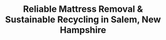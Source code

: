 ---
layout: location.njk
title: "Reliable Mattress Removal & Sustainable Recycling in Salem, New Hampshire"
metaDescription: "Reliable mattress removal and sustainable recycling in Salem, NH. Next-day pickup serving this border community from Mall at Rockingham Park to Canobie Lake Park neighborhoods with professional tax-free shopping district service."
permalink: /mattress-removal/new-hampshire/manchester/salem/
state: "New Hampshire"
stateSlug: "new-hampshire"
city: "Salem"
citySlug: "salem"
parentMetro: "Manchester"
zip: "03079"
latitude: 42.7875
longitude: -71.2011
tier: 3
population: 30089
businessLicense: "NH-SL-2025-003"
pricing:
  oneItem: 125
  twoItems: 155
  threeItems: 180
  isPopular: twoItems
serviceArea: "Salem, New Hampshire including Mall at Rockingham Park retail district, residential neighborhoods, and border communities"
neighborhoods: [
  {
    "name": "Mall at Rockingham Park Area",
    "zipCodes": ["03079"]
  },
  {
    "name": "North Salem",
    "zipCodes": ["03079"]
  },
  {
    "name": "South Salem",
    "zipCodes": ["03079"]
  },
  {
    "name": "East Salem",
    "zipCodes": ["03079"]
  },
  {
    "name": "West Salem",
    "zipCodes": ["03079"]
  },
  {
    "name": "Canobie Lake Park District",
    "zipCodes": ["03079"]
  },
  {
    "name": "Policy Street Corridor",
    "zipCodes": ["03079"]
  },
  {
    "name": "Main Street Historic District",
    "zipCodes": ["03079"]
  },
  {
    "name": "Haverhill Road Area",
    "zipCodes": ["03079"]
  },
  {
    "name": "Hedgehog Mountain Area",
    "zipCodes": ["03079"]
  },
  {
    "name": "Pelham Road Corridor",
    "zipCodes": ["03079"]
  },
  {
    "name": "Lawrence Road Border Area",
    "zipCodes": ["03079"]
  }
]
zipCodes:
  - "03079"
recyclingPartners:
  - "Waste Management New Hampshire"
  - "Northeast Resource Recovery Association"
  - "New Hampshire Department of Environmental Services Licensed Facilities"
  - "Regional Solid Waste Cooperative"
nearbyCities:
  - name: "Manchester"
    slug: "manchester"
    distance: 15
    isSuburb: false
  - name: "Derry"
    slug: "derry"
    distance: 8
    isSuburb: true
reviews:
  count: 198
  featured:
    - text: "Shopping trip to Salem meant dealing with mattress disposal after furnishing our Massachusetts home. The pickup crew understood the unique dynamics of this border community and coordinated seamlessly with our timing between New Hampshire shopping and Massachusetts residence. Professional service that gets interstate logistics."
      author: "Michael Thompson"
      neighborhood: "Mall at Rockingham Park Area"
    - text: "Canobie Lake Park seasonal rentals require quick mattress turnover for tourist accommodations. Efficient service, competitive rates."
      author: "Janet"
      neighborhood: "Canobie Lake Park District"
    - text: "Our family moved to Salem for the convenience and proximity to both Manchester and Boston metro areas. When we upgraded our kids' bedrooms, the mattress removal team worked around our commuter schedules and understood the suburban-rural character of our neighborhood perfectly. They made the whole process hassle-free."
      author: "Lisa Rodriguez-Kim"
      neighborhood: "North Salem"
faqs:
  - question: "How quickly can you remove mattresses in Salem?"
    answer: "Next-day service throughout Salem and surrounding Rockingham County area. We coordinate around tax-free shopping schedules, seasonal tourism patterns, and cross-border commuter timing."
  - question: "Do you serve all Salem neighborhoods and border areas?"
    answer: "Complete service from Mall at Rockingham Park retail district to residential neighborhoods, Canobie Lake Park areas to Massachusetts border communities - professional coverage across all ZIP codes."
  - question: "What's included in your $125 mattress pickup service?"
    answer: "Full professional service: pickup from any location, loading, transport, and certified recycling. No additional charges for retail district coordination or border area access."
  - question: "How does your service compare to Waste Management pickup?"
    answer: "Waste Management requires advance scheduling and coordination with municipal collection routes. We provide border community-focused service that works with your schedule and interstate logistics needs."
  - question: "Can you handle tax-free shopping and tourism-related mattress needs?"
    answer: "Absolutely. We specialize in border community logistics - from retail district accommodations to seasonal rental properties, coordinating around shopping patterns and tourism schedules unique to Salem's location."
  - question: "Do you provide environmentally responsible mattress disposal?"
    answer: "We prioritize certified recycling partnerships supporting New Hampshire's environmental goals. Our specialized processing maximizes material recovery while meeting sustainability expectations of environmentally conscious border communities."
  - question: "Are you licensed for mattress removal throughout Rockingham County?"
    answer: "Fully licensed and compliant with New Hampshire environmental regulations and local requirements, with complete documentation for all residential and commercial disposals."
  - question: "Can you accommodate Salem's unique cross-border community needs?"
    answer: "Our expertise includes interstate logistics, seasonal tourism patterns, and the tax-free shopping dynamics that define life in New Hampshire's premier border retail community."

pageContent:
  heroDescription: "Next-day mattress removal throughout Salem - from Mall at Rockingham Park retail district to border residential neighborhoods. Trusted eco-friendly service with over 1 million mattresses recycled nationwide, serving New Hampshire's tax-free shopping capital since 2010."
  aboutService: "Salem bridges two worlds as New Hampshire's premier border community. This Rockingham County town of 30,089 residents attracts cross-border shoppers seeking tax-free purchases while maintaining quiet residential neighborhoods for Manchester and Boston metro commuters. Our eco-friendly mattress recycling network has diverted over 1 million mattresses from landfills nationwide, supporting environmental stewardship values embraced by conscientious border community residents. The Mall at Rockingham Park anchors Salem's retail identity, drawing Massachusetts shoppers who generate consistent mattress disposal needs from furnished accommodations and retail-related housing turnover. Meanwhile, Canobie Lake Park's seasonal operations create tourism-driven mattress cycling demands from rental properties and hospitality accommodations. Established neighborhoods serve dual-state commuters requiring mattress removal that coordinates with complex work-travel schedules spanning New Hampshire residence and Massachusetts employment. Waste Management operates standard collection but struggles with the unique timing demands of cross-border living and seasonal tourism patterns that define Salem's economic character. Our certified service provides border community convenience with flexible scheduling that adapts to Salem's distinctive blend of tax-free retail prominence and interstate suburban living."
  serviceAreasIntro: "From Mall at Rockingham Park's retail hub to quiet residential neighborhoods throughout New Hampshire's tax-free shopping capital:"
  regulationsCompliance: "Salem mattress disposal operates through Waste Management's New Hampshire system, requiring residents to coordinate with standard municipal collection schedules that don't accommodate the complex timing needs of cross-border shopping patterns or seasonal tourism demands. Rockingham County regulations mandate proper disposal documentation, while New Hampshire Department of Environmental Services oversees statewide waste management compliance. Unlike standard pickup, mattress disposal involves specialized handling that municipal services struggle to coordinate within Salem's unique border community dynamics and retail-tourism economy timing demands. Why choose our mattress removal service? We eliminate municipal coordination hassles by providing door-to-door mattress pickup with certified recycling that works around your timeline, whether managing cross-border shopping logistics or coordinating with seasonal tourism schedules. Our licensed operation handles all regulatory compliance while delivering eco-friendly mattress recycling convenience that Salem's distinctive border community residents and businesses need. Whether coordinating around tax-free shopping district operations or managing seasonal rental property turnovers, we provide compliant mattress recycling that fits Salem's unique interstate commercial character."
  environmentalImpact: "Salem's position as New Hampshire's tax-free shopping destination makes environmental responsibility crucial for maintaining the natural beauty that attracts both shoppers and residents to this border community. Our nationwide mattress recycling network has successfully diverted over 1 million mattresses from landfills, demonstrating environmental impact that aligns with New Hampshire's conservation values and Salem's commitment to sustainable border community development. Certified recycling partnerships divert approximately 80% of mattress materials from New Hampshire's waste system, supporting state environmental goals while meeting sustainability expectations of environmentally conscious residents and cross-border shoppers. Steel springs from Salem homes and retail accommodations become construction materials through specialized processing, while foam components support regional manufacturing without burdening local waste infrastructure. This approach matches Salem's character as New Hampshire's most recognizable retail community - environmental stewardship that complements the tax-free shopping experience visitors expect. Documented recycling processes provide environmental compliance that retail businesses and tourism operators require, supporting sustainable practices that help Salem maintain its reputation as New Hampshire's premier border shopping destination."
  howItWorksScheduling: "Next-day appointments throughout Salem and greater Rockingham County area. We coordinate around tax-free shopping schedules, seasonal tourism patterns, and cross-border commuter timing with professional border community service standards."
  howItWorksService: "Licensed team handles mattress removal using professional equipment suitable for retail district access, residential neighborhoods, and tourism accommodation properties throughout New Hampshire's premier tax-free shopping community."
  howItWorksDisposal: "Mattresses are transported to certified recycling facilities supporting New Hampshire's environmental goals and Salem's commitment to sustainable development as the state's leading border retail destination."
  sidebarStats:
    mattressesRemoved: "3,276"
---
